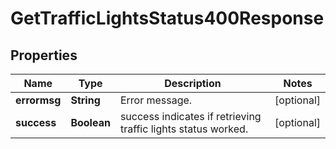 

# GetTrafficLightsStatus400Response


## Properties

| Name | Type | Description | Notes |
|------------ | ------------- | ------------- | -------------|
|**errormsg** | **String** | Error message. |  [optional] |
|**success** | **Boolean** | success indicates if retrieving traffic lights status worked. |  [optional] |



